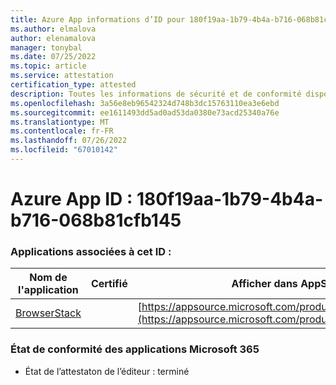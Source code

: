 ```yaml
---
title: Azure App informations d’ID pour 180f19aa-1b79-4b4a-b716-068b81cfb145
ms.author: elmalova
author: elenamalova
manager: tonybal
ms.date: 07/25/2022
ms.topic: article
ms.service: attestation
certification_type: attested
description: Toutes les informations de sécurité et de conformité disponibles pour 180f19aa-1b79-4b4a-b716-068b81cfb145.
ms.openlocfilehash: 3a56e8eb96542324d748b3dc15763110ea3e6ebd
ms.sourcegitcommit: ee1611493dd5ad0ad53da0380e73acd25340a76e
ms.translationtype: MT
ms.contentlocale: fr-FR
ms.lasthandoff: 07/26/2022
ms.locfileid: "67010142"
---
```

# <a name="azure-app-id-180f19aa-1b79-4b4a-b716-068b81cfb145"></a>Azure App ID : 180f19aa-1b79-4b4a-b716-068b81cfb145


### <a name="apps-associated-with-this-id"></a>Applications associées à cet ID :
| **Nom de l'application** | **Certifié** | **Afficher dans AppSource** |
|--------------|---------------|-----------------------|
| [BrowserStack](../forward/WA200004404.md) |  | [https://appsource.microsoft.com/product/office/WA200004404](https://appsource.microsoft.com/product/office/WA200004404) |

### <a name="microsoft-365-app-compliance-status"></a>État de conformité des applications Microsoft 365
- État de l’attestaton de l’éditeur : terminé
